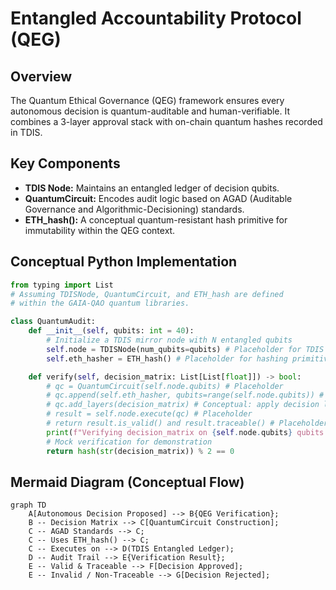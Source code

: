 # Entangled Accountability Protocol (QEG)

## Overview

The Quantum Ethical Governance (QEG) framework ensures every autonomous decision is quantum-auditable and human-verifiable. It combines a 3-layer approval stack with on-chain quantum hashes recorded in TDIS.

## Key Components

* **TDIS Node:** Maintains an entangled ledger of decision qubits.
* **QuantumCircuit:** Encodes audit logic based on AGAD (Auditable Governance and Algorithmic-Decisioning) standards.
* **ETH_hash():** A conceptual quantum-resistant hash primitive for immutability within the QEG context.

## Conceptual Python Implementation

```python
from typing import List
# Assuming TDISNode, QuantumCircuit, and ETH_hash are defined
# within the GAIA-QAO quantum libraries.

class QuantumAudit:
    def __init__(self, qubits: int = 40):
        # Initialize a TDIS mirror node with N entangled qubits
        self.node = TDISNode(num_qubits=qubits) # Placeholder for TDIS SDK
        self.eth_hasher = ETH_hash() # Placeholder for hashing primitive

    def verify(self, decision_matrix: List[List[float]]) -> bool:
        # qc = QuantumCircuit(self.node.qubits) # Placeholder
        # qc.append(self.eth_hasher, qubits=range(self.node.qubits)) # Conceptual
        # qc.add_layers(decision_matrix) # Conceptual: apply decision logic
        # result = self.node.execute(qc) # Placeholder
        # return result.is_valid() and result.traceable() # Placeholder
        print(f"Verifying decision_matrix on {self.node.qubits} qubits via TDIS.")
        # Mock verification for demonstration
        return hash(str(decision_matrix)) % 2 == 0
```

## Mermaid Diagram (Conceptual Flow)

```mermaid
graph TD
    A[Autonomous Decision Proposed] --> B{QEG Verification};
    B -- Decision Matrix --> C[QuantumCircuit Construction];
    C -- AGAD Standards --> C;
    C -- Uses ETH_hash() --> C;
    C -- Executes on --> D(TDIS Entangled Ledger);
    D -- Audit Trail --> E{Verification Result};
    E -- Valid & Traceable --> F[Decision Approved];
    E -- Invalid / Non-Traceable --> G[Decision Rejected];
```
